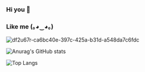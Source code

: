 ### Hi you 👋
### Like me (｡◕‿◕｡)
![df2u67r-ca6bc40e-397c-425a-b31d-a548da7c6fdc](https://user-images.githubusercontent.com/95224307/164258146-494cb75a-50ba-4076-ae33-8228ce9b6159.jpg)

![Anurag's GitHub stats](https://github-readme-stats.vercel.app/api?username=duchuys31&show_icons=true&theme=radical)

![Top Langs](https://github-readme-stats.vercel.app/api/top-langs/?username=duchuys31&layout=compact)


<!--
**duchuys31/duchuys31** is a ✨ _special_ ✨ repository because its `README.md` (this file) appears on your GitHub profile.

Here are some ideas to get you started:
![wlop-21se (1)](https://user-images.githubusercontent.com/95224307/164217980-bb68d72a-fa7f-440b-9849-aabe641af57b.jpg)

- 🔭 I’m currently working on ...
- 🌱 I’m currently learning ...
- 👯 I’m looking to collaborate on ...
- 🤔 I’m looking for help with ...
- 💬 Ask me about ...
- 📫 How to reach me: ...
- 😄 Pronouns: ...
- ⚡ Fun fact: ...
-->
